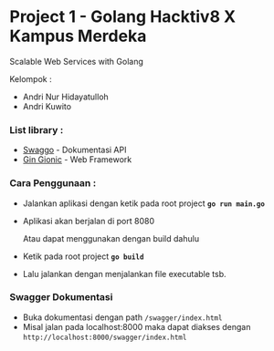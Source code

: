 # Project 1 - Golang Hacktiv8 X Kampus Merdeka

Scalable Web Services with Golang

Kelompok : 
- Andri Nur Hidayatulloh
- Andri Kuwito

### List library : 
- [Swaggo](https://github.com/swaggo) - Dokumentasi API
- [Gin Gionic](https://github.com/gin-gonic/gin) - Web Framework


### Cara Penggunaan : 
- Jalankan aplikasi dengan ketik pada root project **```go run main.go```**
- Aplikasi akan berjalan di port 8080

  Atau dapat menggunakan dengan build dahulu

- Ketik pada root project **``` go build ```**
- Lalu jalankan dengan menjalankan file executable tsb.

### Swagger Dokumentasi ###
- Buka dokumentasi dengan path ```/swagger/index.html ```
- Misal jalan pada localhost:8000 maka dapat diakses dengan ```http://localhost:8000/swagger/index.html```
